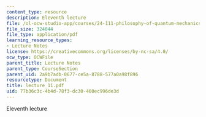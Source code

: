 ```yaml
---
content_type: resource
description: Eleventh lecture
file: /ol-ocw-studio-app/courses/24-111-philosophy-of-quantum-mechanics-spring-2005/77b36c3c4b4d78f3dc30460ec996de3d_lecture_11.pdf
file_size: 324044
file_type: application/pdf
learning_resource_types:
- Lecture Notes
license: https://creativecommons.org/licenses/by-nc-sa/4.0/
ocw_type: OCWFile
parent_title: Lecture Notes
parent_type: CourseSection
parent_uid: 2a9b7adb-0677-ce5a-8788-577a0a98f896
resourcetype: Document
title: lecture_11.pdf
uid: 77b36c3c-4b4d-78f3-dc30-460ec996de3d
---
```

Eleventh lecture
